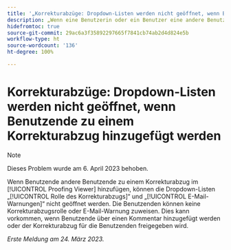 ```yaml
---
title: '„Korrekturabzüge: Dropdown-Listen werden nicht geöffnet, wenn Benutzende zu einem Korrekturabzug hinzugefügt werden“'
description: „Wenn eine Benutzerin oder ein Benutzer eine andere Benutzerin bzw. einen anderen Benutzer im Proofing Viewer zu einem Korrekturabzug hinzufügt, können die Dropdown-Listen für die Rolle des Korrekturabzugs und die E-Mail-Warnhinweise nicht geöffnet werden. Die Benutzenden können keine Korrekturabzugsrolle oder E-Mail-Warnung zuweisen. Dies kann vorkommen, wenn Benutzende über einen Kommentar hinzugefügt oder der Korrekturabzug für die Benutzenden freigegeben wird.“
hidefromtoc: true
source-git-commit: 29ac6a3f35892297665f7841cb74ab2d4d824e5b
workflow-type: ht
source-wordcount: '136'
ht-degree: 100%

---
```



# Korrekturabzüge: Dropdown-Listen werden nicht geöffnet, wenn Benutzende zu einem Korrekturabzug hinzugefügt werden

>[!NOTE]
>
>Dieses Problem wurde am 6. April 2023 behoben.

<!--This article is on WF and WFP TOCs-->

Wenn Benutzende andere Benutzende zu einem Korrekturabzug im [!UICONTROL Proofing Viewer] hinzufügen, können die Dropdown-Listen „[!UICONTROL Rolle des Korrekturabzugs]“ und „[!UICONTROL E-Mail-Warnungen]“ nicht geöffnet werden. Die Benutzenden können keine Korrekturabzugsrolle oder E-Mail-Warnung zuweisen. Dies kann vorkommen, wenn Benutzende über einen Kommentar hinzugefügt werden oder der Korrekturabzug für die Benutzenden freigegeben wird.

_Erste Meldung am 24. März 2023._

